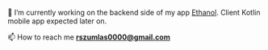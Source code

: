 🔭 I’m currently working on the backend side of my app <a href="https://github.com/rszumlas/ETHanol.git" target="_blank">Ethanol</a>. Client Kotlin mobile app expected later on.

📫 How to reach me **rszumlas0000@gmail.com**
